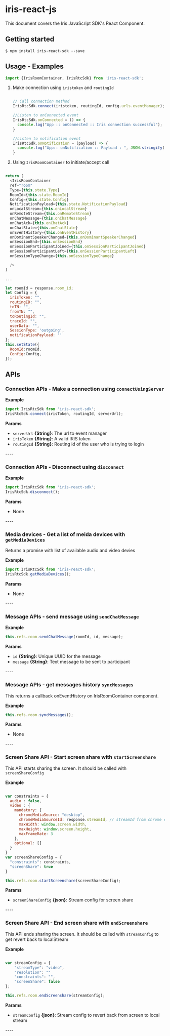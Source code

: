 # iris-react-js
This document covers the Iris JavaScript SDK's React Component.

## Getting started

`$ npm install iris-react-sdk --save`

## Usage - Examples

```javascript
import {IrisRoomContainer, IrisRtcSdk} from 'iris-react-sdk';
```

1. Make connection using `iristoken` and `routingId`
  	```javascript

    // Call connection method
    IrisRtcSdk.connect(iristoken, routingId, config.urls.eventManager);

    //Listen to onConnected event
    IrisRtcSdk.onConnected = () => {
      console.log("App :: onConnected :: Iris connection successful");
    }

    //Listen to notification event
    IrisRtcSdk.onNotification = (payload) => {
      console.log("App:: onNotification :: Payload : ", JSON.stringify(payload));
    }

    ```

2. Using `IrisRoomContainer` to initiate/accept call

```js

return (
  <IrisRoomContainer
  ref="room"
  Type={this.state.Type}
  RoomId={this.state.RoomId}
  Config={this.state.Config}
  NotificationPayload={this.state.NotificationPayload}
  onLocalStream={this.onLocalStream}
  onRemoteStream={this.onRemoteStream}
  onChatMessage={this.onChatMessage}
  onChatAck={this.onChatAck}
  onChatState={this.onChatState}
  onEventHistory={this.onEventHistory}
  onDominantSpeakerChanged={this.onDominantSpeakerChanged}
  onSessionEnd={this.onSessionEnd}
  onSessionParticipantJoined={this.onSessionParticipantJoined}
  onSessionParticipantLeft={this.onSessionParticipantLeft}
  onSessionTypeChange={this.onSessionTypeChange}

  />
)

...

let roomId = response.room_id;
let Config = {
  irisToken: "",
  routingID: "",
  toTN: "",
  fromTN: "",
  toRoutingId: "",
  traceId: "",
  userData: "",
  SessionType: 'outgoing',
  notificationPayload: ''
};
this.setState({
  RoomId:roomId,
  Config:Config,
});

```

## APIs

<div>

### Connection APIs - Make a connection using `connectUsingServer`

**Example**

```js
import IrisRtcSdk from 'iris-react-sdk';
IrisRtcSdk.connect(irisToken, routingId, serverUrl);
```
**Params**

* `serverUrl` **{String}**: The url to event manager
* `irisToken` **{String}**: A valid IRIS token
* `routingId` **{String}**: Routing id of the user who is trying to login

</div>
----


### Connection APIs - Disconnect using `disconnect`

**Example**

```js
import IrisRtcSdk from 'iris-react-sdk';
IrisRtcSdk.disconnect();
```
**Params**

* None

</div>
----

### Media devices - Get a list of meida devices with `getMediaDevices`
Returns a promise with list of available audio and video devies

**Example**

```js
import IrisRtcSdk from 'iris-react-sdk';
IrisRtcSdk.getMediaDevices();
```
**Params**

* None

</div>
----


### Message APIs - send message using `sendChatMessage`

**Example**

```js
this.refs.room.sendChatMessage(roomId, id, message);
```
**Params**

* `id` **{String}**: Unique UUID for the message
* `message` **{String}**: Text message to be sent to participant

</div>
----



### Message APIs - get messages history `syncMessages`

This returns a callback onEventHistory on IrisRoomContainer component.

**Example**

```js
this.refs.room.syncMessages();
```
**Params**

* None

</div>
----


### Screen Share API - Start screen share with `startScreenshare`

This API starts sharing the screen. It should be called with `screenShareConfig`

**Example**

```js

var constraints = {
  audio : false,
  video : {
    mandatory: {
      chromeMediaSource: "desktop",
      chromeMediaSourceId: response.streamId, // streamId from chrome extension response
      maxWidth: window.screen.width,
      maxHeight: window.screen.height,
      maxFrameRate: 3
    },
    optional: []
  }
}
var screenShareConfig = {
  "constraints": constraints,
  "screenShare": true
}

this.refs.room.startScreenshare(screenShareConfig);

```
**Params**

* `screenShareConfig` **{json}**: Stream config for screen share

</div>
----


### Screen Share API - End screen share  with `endScreenshare`

This API ends sharing the screen. It should be called with `streamConfig` to get revert back to localStream

**Example**

```js

var streamConfig = {
    "streamType": "video",
    "resolution": ""
    "constraints": "",
    "screenShare": false
};

this.refs.room.endScreenshare(streamConfig);

```
**Params**

* `streamConfig` **{json}**: Stream config to revert back from screen to local stream

</div>
----

